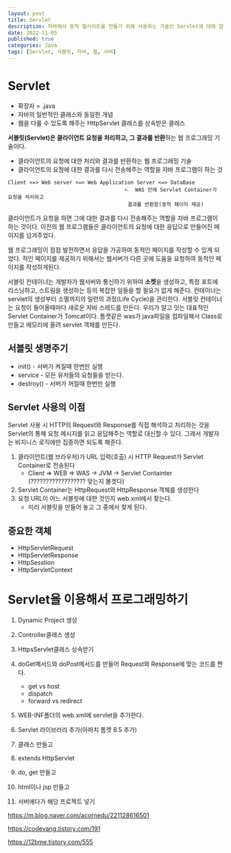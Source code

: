 ```yaml
---
layout: post
title: Servlet
description: 자바에서 동적 웹사이트를 만들기 위해 사용하는 기술인 Servlet에 대해 알아보자
date: 2022-11-05
published: true
categories: Java
tags: [Servlet, 서블릿, 자바, 웹, 서버]
---
```

# Servlet
- 확장자 = .java
- 자바의 일반적인 클래스와 동일한 개념
- 웹을 다룰 수 있도록 해주는 HttpServlet 클래스를 상속받은 클래스   

**서블릿(Servlet)은 클라이언트 요청을 처리하고, 그 결과를 반환**하는 웹 프로그래밍 기술이다.
- 클라이언트의 요청에 대한 처리와 결과를 반환하는 웹 프로그래밍 기술
- 클라이언트의 요청에 대한 결과를 다시 전송해주는 역할을 자바 프로그램이 하는 것
```
Client <=> Web server <=> Web Application Server <=> DataBase
                                      ㄴ  WAS 안에 Servlet Container가 요청을 처리하고
                                       결과를 반환함(동적 페이지 제공)
 ```

클라이언트가 요청을 하면 그에 대한 결과를 다시 전송해주는 역할을 자바 프로그램이 하는 것이다. 이전의 웹 프로그램들은 클라이언트의 요청에 대한 응답으로 만들어진 페이지를 넘겨주었다. 
  
웹 프로그래밍이 점점 발전하면서 응답을 가공하여 동적인 페이지를 작성할 수 있게 되었다. 
적인 페이지를 제공하기 위해서는 웹서버가 다른 곳에 도움을 요청하여 동적인 페이지를 작성하게된다.

서블릿 컨테이너는 개발자가 웹서버와 통신하기 위하여 **소켓**을 생성하고, 특정 포트에 리스닝하고, 스트림을 생성하는 등의 복잡한 일들을 할 필요가 없게 해준다. 컨테이너는 servlet의 생성부터 소멸까지의 일련의 과정(Life Cycle)을 관리한다. 서블릿 컨테이너는 요청이 들어올때마다 새로운 자바 스레드를 만든다. 우리가 알고 잇는 대표적인 Servlet Container가 Tomcat이다. 톰캣같은 was가 java파일을 컴파일해서 Class로 만들고 메모리에 올려 servlet 객체를 만든다.

## 서블릿 생명주기
- init() - 서버가 켜질때 한번만 실행
- service - 모든 유저들의 요청들을 받는다.
- destroy() - 서버가 꺼질때 한번만 실행
  
## Servlet 사용의 이점
Servlet 사용 시 HTTP의 Request와 Response를 직접 해석하고 처리하는 것을 
Servlet의 통해 요청 메시지를 읽고 응답해주는 역할로 대신할 수 있다.
그래서 개발자는 비지니스 로직에만 집중하면 되도록 해준다.

1. 클라이언트(웹 브라우저)가 URL 입력(호출) 시 HTTP Request가 Servlet Container로 전송된다
   - Client => WEB => WAS -> JVM -> Servlet Containter (?????????????????? 맞는지 몰겟다)
2. Servlet Container는 HttpRequest와 HttpResponse 객체를 생성한다
3. 요청 URL이 어느 서블릿에 대한 것인지 web.xml에서 찾는다.
   - 미리 서블릿을 만들어 놓고 그 중에서 찾게 된다.

## 중요한 객체
- HttpServletRequest
- HttpServletResponse
- HttpSesstion
- HttpServletContext

# Servlet을 이용해서 프로그래밍하기
1. Dynamic Project 생성
2. Controller클래스 생성
3. HttpsServlet클래스 상속받기
4. doGet메서드와 doPost메서드를 만들어 Request와 Response에 맞는 코드를 짠다.
   - get vs host
   - dispatch
   - forward vs redirect
5. WEB-INF폴더의 web.xml에 servlet을 추가한다.

0. Servlet 라이브러리 추가(아파치 톰캣 8.5 추가)
1. 클래스 만들고
2. extends HttpServlet
3. do, get 만들고
4. html이나 jsp 만들고
5. 서버에다가 해당 프로젝트 넣기

https://m.blog.naver.com/acornedu/221128616501

https://codevang.tistory.com/191

https://12bme.tistory.com/555
